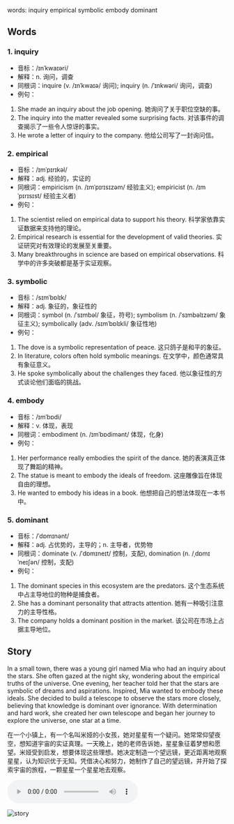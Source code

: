 words: inquiry empirical symbolic embody dominant

## Words
### 1. inquiry
- 音标：/ɪnˈkwaɪəri/ <span style="cursor: pointer;" onclick="document.getElementById('audio-player-1').play()"><i class="fas fa-volume-up"></i></span>
  <audio id="audio-player-1" src="https://files.dwong.top/words/inquiry.mp3" style="display:none;"></audio>
- 解释：n. 询问，调查
- 同根词：inquire (v. /ɪnˈkwaɪə/ 询问); inquiry (n. /ˈɪnkwəri/ 询问，调查)
- 例句：
1. She made an inquiry about the job opening. 她询问了关于职位空缺的事。
2. The inquiry into the matter revealed some surprising facts. 对该事件的调查揭示了一些令人惊讶的事实。
3. He wrote a letter of inquiry to the company. 他给公司写了一封询问信。

### 2. empirical
- 音标：/ɪmˈpɪrɪkəl/ <span style="cursor: pointer;" onclick="document.getElementById('audio-player-2').play()"><i class="fas fa-volume-up"></i></span>
  <audio id="audio-player-2" src="https://files.dwong.top/words/empirical.mp3" style="display:none;"></audio>
- 解释：adj. 经验的，实证的
- 同根词：empiricism (n. /ɪmˈpɪrɪsɪzəm/ 经验主义); empiricist (n. /ɪmˈpɪrɪsɪst/ 经验主义者)
- 例句：
1. The scientist relied on empirical data to support his theory. 科学家依靠实证数据来支持他的理论。
2. Empirical research is essential for the development of valid theories. 实证研究对有效理论的发展至关重要。
3. Many breakthroughs in science are based on empirical observations. 科学中的许多突破都是基于实证观察。

### 3. symbolic
- 音标：/sɪmˈbɒlɪk/ <span style="cursor: pointer;" onclick="document.getElementById('audio-player-3').play()"><i class="fas fa-volume-up"></i></span>
  <audio id="audio-player-3" src="https://files.dwong.top/words/symbolic.mp3" style="display:none;"></audio>
- 解释：adj. 象征的，象征性的
- 同根词：symbol (n. /ˈsɪmbəl/ 象征，符号); symbolism (n. /ˈsɪmbəlɪzəm/ 象征主义); symbolically (adv. /sɪmˈbɒlɪkli/ 象征性地)
- 例句：
1. The dove is a symbolic representation of peace. 这只鸽子是和平的象征。
2. In literature, colors often hold symbolic meanings. 在文学中，颜色通常具有象征意义。
3. He spoke symbolically about the challenges they faced. 他以象征性的方式谈论他们面临的挑战。

### 4. embody
- 音标：/ɪmˈbɒdi/ <span style="cursor: pointer;" onclick="document.getElementById('audio-player-4').play()"><i class="fas fa-volume-up"></i></span>
  <audio id="audio-player-4" src="https://files.dwong.top/words/embody.mp3" style="display:none;"></audio>
- 解释：v. 体现，表现
- 同根词：embodiment (n. /ɪmˈbɒdimənt/ 体现，化身)
- 例句：
1. Her performance really embodies the spirit of the dance. 她的表演真正体现了舞蹈的精神。
2. The statue is meant to embody the ideals of freedom. 这座雕像旨在体现自由的理想。
3. He wanted to embody his ideas in a book. 他想把自己的想法体现在一本书中。

### 5. dominant
- 音标：/ˈdɒmɪnənt/ <span style="cursor: pointer;" onclick="document.getElementById('audio-player-5').play()"><i class="fas fa-volume-up"></i></span>
  <audio id="audio-player-5" src="https://files.dwong.top/words/dominant.mp3" style="display:none;"></audio>
- 解释：adj. 占优势的，主导的；n. 主导者，优势物
- 同根词：dominate (v. /ˈdɒmɪneɪt/ 控制，支配), domination (n. /ˌdɒmɪˈneɪʃən/ 控制，支配)
- 例句：
1. The dominant species in this ecosystem are the predators. 这个生态系统中占主导地位的物种是捕食者。
2. She has a dominant personality that attracts attention. 她有一种吸引注意力的主导性格。
3. The company holds a dominant position in the market. 该公司在市场上占据主导地位。

## Story
In a small town, there was a young girl named Mia who had an inquiry about the stars. She often gazed at the night sky, wondering about the empirical truths of the universe. One evening, her teacher told her that the stars are symbolic of dreams and aspirations. Inspired, Mia wanted to embody these ideals. She decided to build a telescope to observe the stars more closely, believing that knowledge is dominant over ignorance. With determination and hard work, she created her own telescope and began her journey to explore the universe, one star at a time.

在一个小镇上，有一个名叫米娅的小女孩，她对星星有一个疑问。她常常仰望夜空，想知道宇宙的实证真理。一天晚上，她的老师告诉她，星星象征着梦想和愿望。米娅受到启发，想要体现这些理想。她决定制造一个望远镜，更近距离地观察星星，认为知识优于无知。凭借决心和努力，她制作了自己的望远镜，并开始了探索宇宙的旅程，一颗星星一个星星地去观察。


<audio controls>
  <source src="https://files.dwong.top/story/870e2ce6f8a90df81a73866f893f6a57.mp3" type="audio/mpeg">
  你的浏览器不支持音频元素。
</audio>
    

![story](https://files.dwong.top/image/870e2ce6f8a90df81a73866f893f6a57.png)

